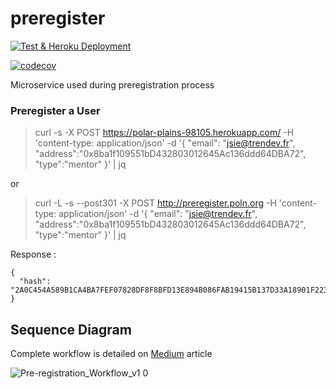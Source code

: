 # preregister
[![Test & Heroku Deployment](https://github.com/fairhive-labs/preregister/actions/workflows/test_heroku_deploy.yml/badge.svg)](https://github.com/fairhive-labs/preregister/actions/workflows/test_heroku_deploy.yml)

[![codecov](https://codecov.io/gh/fairhive-labs/preregister/branch/main/graph/badge.svg?token=LNC6CEOAM6)](https://codecov.io/gh/fairhive-labs/preregister)

Microservice used during preregistration process

### Preregister a User
> curl -s -X POST https://polar-plains-98105.herokuapp.com/ -H 'content-type: application/json' -d '{ "email": "jsie@trendev.fr", "address":"0x8ba1f109551bD432803012645Ac136ddd64DBA72", "type":"mentor" }' | jq

or 

> curl -L -s --post301 -X POST http://preregister.poln.org -H 'content-type: application/json' -d '{ "email": "jsie@trendev.fr", "address":"0x8ba1f109551bD432803012645Ac136ddd64DBA72", "type":"mentor" }' | jq

Response :

```
{
  "hash": "2A0C454A589B1CA4BA7FEF07828DF8F8BFD13E894B086FAB19415B137D33A18901F223995D8737B81B8A3354419035F5A0BC8A7DC73B51A84383A4876A5DB3E5"
}
```

## Sequence Diagram

Complete workflow is detailed on [Medium](https://medium.com/fairhive/pre-registration-workflow-97dca90d6b9a) article

![Pre-registration_Workflow_v1 0](https://user-images.githubusercontent.com/19473981/219961084-4c9ae2d7-c202-492d-90e7-8956531144e2.png)
